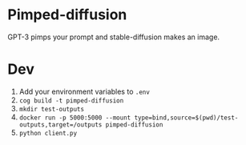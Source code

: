 # Pimped-diffusion
GPT-3 pimps your prompt and stable-diffusion makes an image.

# Dev
1. Add your environment variables to `.env`
2. `cog build -t pimped-diffusion`
3. `mkdir test-outputs`
4. `docker run -p 5000:5000 --mount type=bind,source=$(pwd)/test-outputs,target=/outputs pimped-diffusion`
5. `python client.py`